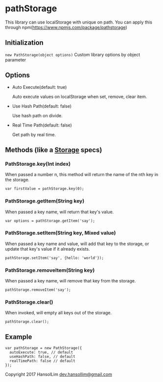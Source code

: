 # pathStorage
This library can use localStorage with unique on path.
You can apply this through npm(https://www.npmjs.com/package/pathstorage)

## Initialization
`new PathStorage(object options)`
Custom library options by object parameter

## Options
- Auto Execute(default: true)

   Auto execute values on localStorage when set, remove, clear item.

- Use Hash Path(default: false)

   Use hash path on divide.

- Real Time Path(default: false)

   Get path by real time.

## Methods (like a [Storage](https://developer.mozilla.org/ko/docs/Web/API/Storage) specs)
### PathStorage.key(Int index)
When passed a number n, this method will return the name of the nth key in the storage.

`var firstValue = pathStorage.key(0);`
                    
### PathStorage.getItem(String key)
When passed a key name, will return that key's value.

`var options = pathStorage.getItem('say');`
                    
### PathStorage.setItem(String key, Mixed value)
When passed a key name and value, will add that key to the storage, or update that key's value if it already exists.

`pathStorage.setItem('say', {hello: 'world'});`
                    
### PathStorage.removeItem(String key)
When passed a key name, will remove that key from the storage.

`pathStorage.removeItem('say');`
                    
### PathStorage.clear()
When invoked, will empty all keys out of the storage.

`pathStorage.clear();`

## Example

```
var pathStorage = new PathStorage({
  autoExecute: true, // default
  useHashPath: false, // default
  realTimePath: false // default
});
```

Copyright 2017 HansolLim <dev.hansollim@gmail.com>

            
